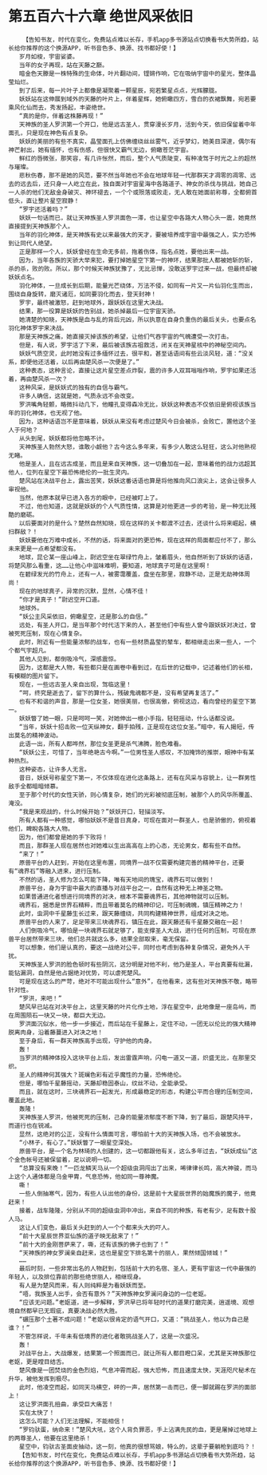 # 第五百六十六章 绝世风采依旧
        【告知书友，时代在变化，免费站点难以长存，手机app多书源站点切换看书大势所趋，站长给你推荐的这个换源APP，听书音色多、换源、找书都好使！】
       岁月如梭，宇宙娑婆。
       当年的女子再现，站在天藤之巅。
       暗金色天滕是一株特殊的生命体，叶片翻动间，铿锵作响，它在吸纳宇宙中的星光，整体晶莹灿烂。
       到了后来，每一片叶子上都像是凝聚着一颗星辰，宛若繁星点点，光辉朦胧。
       妖妖站在这伸展到域外的天藤的叶片上，伴着星辉，她俯瞰四方，雪白的衣裙飘舞，宛若要乘风化仙而去，秀发扬起，丰姿绝世。
       “真的是你，伴着这株藤再现！”
       天神族的圣人罗洪第一个开口，他是远古圣人，贯穿漫长岁月，活到今天，依旧保留着中年面孔，只是现在神色有点复杂。
       妖妖的美丽的有些不真实，晶莹面孔上仿佛缠绕丝丝雾气，近乎梦幻，她美目深邃，偶尔有神芒射出，她有缅怀，也有伤感，但很快又霸气无边，俯瞰苍茫宇宙。
       鲜红的唇微张，那笑容，有几许怅然，而后，整个人气质陡变，有种凌驾于时光之上的超然与璀璨。
       悲秋伤春，那不是她的风范，要不然当年她也不会在地球年轻一代那群天才凋零的凋零、远去的远去后，还只身一人屹立在此，独自面对宇宙星海中各路道子、神女的杀伐与挑战，她自己一人杀的他们无敌金身破灭、神环褪去，一个个或殒落或败走，无人敢在她面前称尊，全都俯首低头，直让整片星空寂静！
       “罗宇还活着吗？”
       妖妖一句话而已，就让天神族圣人罗洪面色一滞，也让星空中各路大人物心头一震，她竟然直接提到天神族那个人。
       当年的羽化神体，是天神族有史以来最强大的天才，要被培养成宇宙中最强之人，实力恐怖到让同代人绝望。
       正是那样一个人，妖妖曾经在生命无多前，拖着伤体，指名点姓，要他出来一战。
       因为，当年各族的天骄大举来犯，要打掉她星空下第一的神环，结果那批人都被她斩的斩，杀的杀，败的败。所以，那个时候天神族犹豫了，无比忌惮，没敢送罗宇过来一战，但最终却被妖妖点名。
       羽化神体，一旦成长到后期，能量光芒绕体，万法不侵，如同有一片又一片仙羽化生而出，围绕自身旋转，磨灭诸厄，如同要羽化而去，登天封神！
       罗宇，最终被激怒，赶到地球外，跟妖妖在这里大决战。
       结果，那一役算是妖妖的告别战，她杀掉最后一位宇宙天骄。
       她清楚的知晓，天神族是血与乱的背后元凶，所以执意在自身负重伤的最后关头，也要点名羽化神体罗宇来决战。
       那是天神族之痛，她直接灭掉该族的希望，让他们气吞宇宙的气魄遭受一次打击。
       但是，有人说，罗宇活了下来，最后被该族古祖救活，闭关在天神星核中的神秘空间内。
       妖妖气质空灵，此时她没有过多缅怀过去，很平和，甚至话语间有些云淡风轻，道：“没关系，即便他还活着，以后再由楚风杀一次便是了。”
       这种表态，这种言论，直接让这片星空差点炸裂，震的许多人双耳嗡嗡作响，罗宇如果还活着，再由楚风杀一次？
       这种风采，是妖妖式的独有的自信与霸气。
       许多人确信，这就是她，气质永远不会改变。
       罗洪嘴角轻颤，略微抖动几下，他瞳孔变得森冷无比，妖妖这种表态不仅依旧是俯视该族当年的羽化神体，也无视了他。
       因为，这种话语岂不是意味着，妖妖从来没有考虑过楚风今日会被杀，会败亡，置他这个圣人于何地？
       从头到尾，妖妖都将他忽略不计。
       天神族圣人勃然大怒，谁敢小觑他？古今这么多年来，有多少人敢这么轻狂，这么对他熟视无睹。
       他是圣人，且在远古成圣，而且是来自天神族，这一切叠加在一起，意味着他的战力远超其他人，位列在星空下最恐怖绝伦的一批生灵内。
       楚风站在决战平台上，露出苦笑，妖妖这番话语也算是将他推向风口浪尖上，这会让很多人审视他。
       当然，他原本就早已进入各方的眼中，已经被盯上了。
       不过，他也知道，这就是妖妖的个人气质性情，这算是对他更进一步的考验，是一种无比残酷的磨砺。
       以后要面对的是什么？楚然自然知晓，现在这样的关卡都渡不过去，还谈什么将来崛起，横扫群敌？！
       妖妖要他在万难中成长，不然的话，将来面对的更恐怖，现在这样的局面都应付不了，那么未来更是一点希望都没有。
       地球，昆仑某一座山峰上，尉迟空坐在翠绿竹舟上，皱着眉头，他自然听到了妖妖的话语，将楚风那么看重，这……让他心中滋味难明，要知道，地球真子可是在这里啊！
       在碧绿发光的竹舟上，还有一人，被雾霭覆盖，盘坐在那里，寂静不动，正是无劫神体周尚！
       现在的地球真子，异常的沉默，显然，心情不佳！
       “你才是真子！”尉迟空开口道。
       地球外。
       “妖公主风采依旧，俯瞰星空，还是那么的自信。”
       远处，有圣人开口，是当年那个时代活下来的人，甚至他们中有些人曾今跟妖妖对决过，曾被死死压制，现在心情复杂。
       此时，附近有一些能量浓郁的战车，也有一些材质晶莹的辇车，都相继走出来一些人，一个个都气宇超凡。
       其他人见到，都倒吸冷气，深感震惊。
       因为，这都是大人物，有些都只是在画卷中看到过，在后世的记载中，记述着他们的长相，有模糊的图片留下。
       现在，一些远古圣人亲自出现，驾临这里！
       “呵，终究是逝去了，留下的算什么，残破鬼魂都不是，没有希望再复活了。”
       也有不和谐的声音，那是一位女圣，她很美丽，也很高傲，俯视这边，看向曾经的星空下第一。
       妖妖瞥了她一眼，只是呵呵一笑，对她伸出一根小手指，轻轻摇动，什么话都没说。
       “当年，妖妖十招击败一位天纵神女，翻手拍残，正是现在这位女圣。”暗中，有人揭短，传出莫名的精神波动。
       此语一出，所有人都哗然，那位女圣更是杀气沸腾，脸色难看。
       “妖妖公主，可惜了，当年绝艳古今啊。”一位男性圣人感叹，不加掩饰的推崇，眼神中有某种热烈。
       这种姿态，让许多人无言。
       昔日，妖妖号称星空下第一，不仅体现在进化这条路上，还有在风采与容貌上，让一群男性敌手全都暗暗倾慕。
       至于那个时代的女性天骄，则心情复杂，她们的光彩被彻底压制，被那个人的风华所覆盖、淹没。
       “我是来观战的，什么时候开始？”妖妖开口，轻描淡写。
       所有人都有一种感觉，哪怕妖妖不是昔日真身，可现在面对一群圣人，也是骄傲的，俯视着他们，睥睨各路大人物。
       因为，他们都曾是她的手下败将！
       而且，那群圣人现在居然也对她难以生出高高在上的心态，无论男女，都有些不自然。
       “来了！”
       原兽平台的人赶到，开始在这里布置，同境界一战不仅需要构建完善的精神平台，还要有“魂界石”等融入进来，进行压制。
       不然的话，圣人修为怎么可能下降，唯有天地间的瑰宝，魂界石可以做到！
       原兽平台，身为宇宙中最大的直播与对战平台之一，自然有这种无上神圣之物。
       如果普通进化者想进行同境界的对决，根本不需要魂界石，其他神物就可以压制。
       魂界石，据悉是世界石精粹，而且带着莫名的精神印记，可压制魂魄，镇压精神之力！
       此时，虫洞中千星藤生长过来，跟天藤缠绕，共同构建精神世界，组成对决之地。
       原兽平台的人来了，足足带来三块魂界石，镇压在此，跟天藤还有千星藤交融在一起！
       人们倒吸冷气，哪怕是一块魂界石就足够了，能支撑圣人大战，进行任何的压制，可现在原兽平台居然带来三块，他们总共就这么多，结果全部取来，毫无保留。
       可以想象，他们是认真的，要这一战绝对公平，同时也考虑到各种复杂情况，避免外人干扰。
       天神族圣人罗洪的脸色顿时有些阴沉，这分明是对他不利，他乃是圣人，平台真要有纰漏，能钻漏洞，自然是他占据绝对优势，可以虐死楚风。
       可是现在这么的严苛，绝对不可能出现什么“意外”，在他看来，这有些对天神族不敬，略带针对性。
       “罗洪，来吧！”
       楚风早已站在对决平台上，这里天藤的叶片化作土地，浮在星空中，此地像是一座岛屿，而在周围陨石一块又一块，都巨大无边。
       罗洪面沉似水，他一步一步接近，而后站在千星藤上，定住不动，一团无以伦比的强大精神脱离肉身，沿着藤蔓进入对决之地！
       至于身后，有一群天神族高手出现，守护他的肉身。
       轰！
       当罗洪的精神体投入这块平台上后，发出雷霆声响，闪电一道又一道，炽盛无比，在那里交织。
       圣人的精神何其强大？斑斓色彩有近乎魔性的力量，恐怖绝伦。
       但是，哪怕千星藤摇动，天藤却稳固泰山，纹丝不动，全能承受。
       而且，就在这时，三块魂界石一起发光，形成最稳定的形态，构建公平而合理的压制空间，覆盖此地。
       轰隆！
       天神族圣人罗洪，他被死死的压制，己身的能量浓郁度不断下降，到了最后，跟楚风持平，而道行也在锐减。
       显然，这绝对的公正，没有什么情面可言，哪怕前十大的天神族入场，也不会被放水。
       “小林子，有心了。”妖妖瞥了一眼星空深处。
       原兽平台，是一个名为林琦的人创建的，这一切都跟他有关，这么多年过去，“妖妖成仙”这个金色帐号还被保留着，足以说明一切。
       “总算没有来晚！”一匹龙鳞天马从一个超级虫洞闯出了出来，唏律律长鸣，高大神骏，而马上这个人通体都是乌金甲胄，气息恐怖，他如同一尊神魔。
       嘶！
       一些人倒抽寒气，因为，有些人认出他的身份，这是前十大星辰世界的始魔族的魔子，他竟赶来！
       接着，战车隆隆，分别从不同的超级虫洞中冲出，来自不同的种族，有老有少，足有数十股人马。
       这让人们变色，最后关头赶到的人一个个都来头大的吓人。
       “前十大星辰世界亚仙族的道子映无敌来了！”
       “前十大的金刚菩萨来了，嘶，还有该族的佛子也到了！”
       “天神族的神女罗澜亲自赶来，这也是星空下排名第十的丽人，果然倾国倾城！”
       ……
       最后时刻，一些非常出名的人物赶到，包括前十大的名宿、圣人，更有宇宙这一代中最强的年轻人，以及排位靠前的那些绝世丽人，相继现身。
       有人是为楚风而来，有人则纯粹是为看妖妖而至。
       “唔，我族圣人出手，会否有意外？”天神族神女罗澜问身边的一位老妪。
       “应该无问题。”老妪道，进一步解释，罗洪早已将年轻时代的道果打磨完美，逍遥境、观想境自然都早已无瑕疵，真要决战必然大胜。
       “碾压那个土著不成问题！”老妪以很肯定的语气开口，又道：“挑战圣人，他以为自己是谁？！”
       不管怎样说，千年未有低境界的进化者敢挑战圣人了，这是一次盛况。
       轰！
       对战平台上，大战爆发，结果第一个照面而已，就让所有人都目瞪口呆，尤其是天神族那位老妪，更是瞠目结舌。
       楚风像是一团焚烧的金色烈焰，气息冲霄而起，强大恐怖，而且速度太快，天涯咫尺秘术在升华，被他发挥到极尽。
       此时，他凌空而起，如同天马横空，砰的一声，居然第一击而已，便一脚就踢在罗洪的面部上！
       这让罗洪面孔扭曲，承受巨大痛苦！
       实在太快了！
       这怎么可能？人们无法理解，不能相信！
       “罗钧驮蛋，纳命来！”楚风大吼，这个人背负罪恶，手上沾满先民的血，更是屠掉过地球上的两尊圣人，他要在这里绝杀！
       星空中，钧驮古圣面皮抽动，这一刻，他真的很想骂娘，特么的，这辈子要躺枪到底吗？！
       【告知书友，时代在变化，免费站点难以长存，手机app多书源站点切换看书大势所趋，站长给你推荐的这个换源APP，听书音色多、换源、找书都好使！】